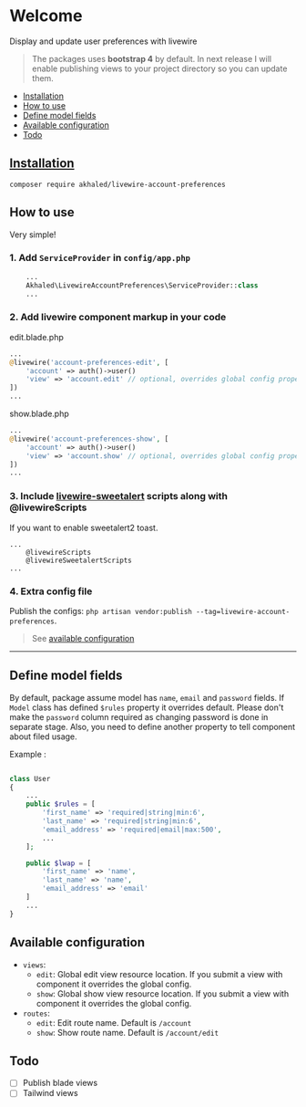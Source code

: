 # Welcome <!-- omit in toc -->

Display and update user preferences with livewire

> The packages uses **bootstrap 4** by default. In next release I will enable publishing views to your project directory so you can update them.

- [Installation](#installation)
- [How to use](#how-to-use)
- [Define model fields](#define-model-fields)
- [Available configuration](#available-configuration)
- [Todo](#todo)

## [Installation](https://packagist.org/packages/akhaled/livewire-account-preferences)

`composer require akhaled/livewire-account-preferences`

## How to use

Very simple!

### 1. Add `ServiceProvider` in `config/app.php` <!-- omit in toc -->

```php
    ...
    Akhaled\LivewireAccountPreferences\ServiceProvider::class
    ...
```

### 2. Add livewire component markup in your code <!-- omit in toc -->

edit.blade.php

```php
...
@livewire('account-preferences-edit', [
    'account' => auth()->user()
    'view' => 'account.edit' // optional, overrides global config property
])
...
```

show.blade.php

```php
...
@livewire('account-preferences-show', [
    'account' => auth()->user()
    'view' => 'account.show' // optional, overrides global config property
])
...
```

### 3. Include [livewire-sweetalert](https://github.com/akhled/livewire-sweetalert) scripts along with @livewireScripts <!-- omit in toc -->

If you want to enable sweetalert2 toast.

```blade
...
    @livewireScripts
    @livewireSweetalertScripts
...
```

### 4. Extra config file <!-- omit in toc -->

Publish the configs: `php artisan vendor:publish --tag=livewire-account-preferences`.
> See [available configuration](#available-configuration)

---

## Define model fields

By default, package assume model has `name`, `email` and `password` fields. If `Model` class has defined `$rules` property it overrides default. Please don't make the `password` column required as changing password is done in separate stage.
Also, you need to define another property to tell component about filed usage.

Example :

```php

class User
{
    ...
    public $rules = [
        'first_name' => 'required|string|min:6',
        'last_name' => 'required|string|min:6',
        'email_address' => 'required|email|max:500',
        ...
    ];

    public $lwap = [
        'first_name' => 'name',
        'last_name' => 'name',
        'email_address' => 'email'
    ]
    ...
}
```

## Available configuration

- `views`:
  - `edit`: Global edit view resource location. If you submit a view with component it overrides the global config.
  - `show`: Global show view resource location. If you submit a view with component it overrides the global config.
- `routes`:
  - `edit`: Edit route name. Default is `/account`
  - `show`: Show route name. Default is `/account/edit`


## Todo

- [ ] Publish blade views
- [ ] Tailwind views
